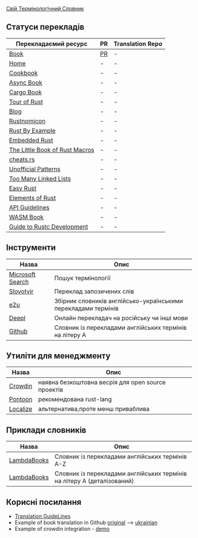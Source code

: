[Свій Термінологічний Словник](https://github.com/rust-lang-ua/rust-book-uk-ua/blob/master/DICTIONARY.md)

## Статуси перекладів

| Перекладаємий ресурс                                                        | PR         | Translation Repo |
| --------------------------------------------------------------------------- | ---------- | ---------------- |
| [Book](https://doc.rust-lang.org/book)                                      | [PR](https://github.com/rust-lang-ua/rustbook_ukrainian) | -                |
| [Home](https://rust-lang.org)                                               | -          | -                |
| [Cookbook](https://rust-lang-nursery.github.io/rust-cookbook)               | -          | -                |
| [Async Book](https://rust-lang.github.io/async-book)                        | -          | -                |
| [Cargo Book](https://doc.rust-lang.org/cargo)                               | -          | -                |
| [Tour of Rust](https://tourofrust.com/TOC_ua.html)                          | -          | -                |
| [Blog](https://blog.rust-lang.org)                                          | -          | -                |
| [Rustnomicon](https://doc.rust-lang.org/nomicon)                            | -          | -                |
| [Rust By Example](https://doc.rust-lang.org/stable/rust-by-example)         | -          | -                |
| [Embedded Rust](https://docs.rust-embedded.org/book/intro)                  | -          | -                |
| [The Little Book of Rust Macros](https://danielkeep.github.io/tlborm/book/) | -          | -                |
| [cheats.rs](https://cheats.rs)                                              | -          | -                |
| [Unofficial Patterns](https://rust-unofficial.github.io/patterns)           | -          | -                |
| [Too Many Linked Lists](https://github.com/rust-unofficial/too-many-lists)  | -          | -                |
| [Easy Rust](https://dhghomon.github.io/easy_rust)                           | -          | -                |
| [Elements of Rust](https://github.com/ferrous-systems/elements-of-rust)     | -          | -                |
| [API Guidelines](https://rust-lang.github.io/api-guidelines)                | -          | -                |
| [WASM Book](https://rustwasm.github.io/docs/book)                           | -          | -                |
| [Guide to Rustc Development](https://rustc-dev-guide.rust-lang.org)         | -          | -                |

## Інструменти

| Назва                                                        | Опис                                                           |
| ------------------------------------------------------------ | -------------------------------------------------------------- |
| [Microsoft Search](https://www.microsoft.com/en-us/language) | Пошук термінології                                             |
| [Slovotvir](https://slovotvir.org.ua/)                       | Переклад запозичених слів                                      |
| [e2u](https://e2u.org.ua/)                                   | Збірник словників англійсько-українськими перекладами термінів |
| [Deepl](https://deepl.com)                                   | Онлайн перекладач на російську чи інші мови                    |
| [Github](https://github.com/LambdaBooks/dictionary)          | Cловник із перекладами англійських термінів на літеру A        |

## Утиліти для менеджменту

| Назва                                                        | Опис                                                           |
| ------------------------------------------------------------ | -------------------------------------------------------------- |
| [Crowdin](https://uk.crowdin.com/)                           | наявна безкоштовна весрія для open source проектів             |
| [Pontoon](https://pontoon.rust-lang.org/)                    | рекомендована rust-lang                                        |
| [Localize](https://gitlocalize.com/)                         | альтернатива,проте менш приваблива                             |

## Приклади словників

| Назва                                                        | Опис                                                           |
| ------------------------------------------------------------ | -------------------------------------------------------------- |
| [LambdaBooks](https://github.com/LambdaBooks/understandinges6ua/blob/master/DICTIONARY.md)| Словник із перекладами англійських термінів A-Z |
| [LambdaBooks](https://github.com/LambdaBooks/dictionary)     | Cловник із перекладами англійських термінів на літеру A (деталізований) |


## Корисні посилання

 - [Translation GuideLines](https://github.com/rust-lang/www.rust-lang.org/blob/master/TRANSLATIONS.md)
 - Example of book translation in Github  [original](https://github.com/nzakas/understandinges6) --> [ukrainian](https://github.com/LambdaBooks/understandinges6ua)
 - Example of crowdin integration - [demo](https://github.com/spaceship-prompt/spaceship-prompt)
